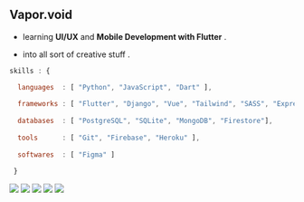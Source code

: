 ## Vapor.void   <br>
  
  * learning __UI/UX__ and __Mobile Development with Flutter__ .
  
  * into all sort of creative stuff .
      
 
  
  
  ```javascript
  skills : {
  
    languages  : [ "Python", "JavaScript", "Dart" ],
    
    frameworks : [ "Flutter", "Django", "Vue", "Tailwind", "SASS", "Express", "Node.js" ],
    
    databases  : [ "PostgreSQL", "SQLite", "MongoDB", "Firestore"],
    
    tools      : [ "Git", "Firebase", "Heroku" ],
    
    softwares  : [ "Figma" ]
    
   }
  
  ```
  

![](http://github-profile-summary-cards.vercel.app/api/cards/profile-details?username=vpr-void&theme=tokyonight)
![](http://github-profile-summary-cards.vercel.app/api/cards/most-commit-language?username=vpr-void&theme=tokyonight) 
![](http://github-profile-summary-cards.vercel.app/api/cards/stats?username=vpr-void&theme=tokyonight) 
![](http://github-profile-summary-cards.vercel.app/api/cards/productive-time?username=vpr-void&theme=tokyonight&utcOffset=8) 
![](http://github-profile-summary-cards.vercel.app/api/cards/repos-per-language?username=vpr-void&theme=tokyonight) 
